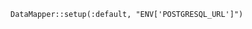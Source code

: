 <!-- layout:code post: padrino-stacks_datamapper -->

```
DataMapper::setup(:default, "ENV['POSTGRESQL_URL']")
```
